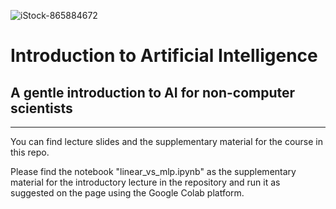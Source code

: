 
![iStock-865884672](https://user-images.githubusercontent.com/26411792/95655741-aec9bd00-0b09-11eb-8654-45c8fde2035a.jpg)
# Introduction to Artificial Intelligence 
## A gentle introduction to AI for non-computer scientists 

----
You can find lecture slides and the supplementary material for the course in this repo.

Please find the notebook "linear_vs_mlp.ipynb" as the supplementary material for the introductory lecture in the repository and run it as suggested on the page using the Google Colab platform. 
